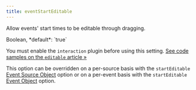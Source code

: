 ```yaml
---
title: eventStartEditable
---
```


Allow events' start times to be editable through dragging.

<div class='spec' markdown='1'>
Boolean, *default*: `true`
</div>

You must enable the `interaction` plugin before using this setting. [See code samples on the `editable` article &raquo;](editable)

This option can be overridden on a per-source basis with the `startEditable` [Event Source Object](event-source-object) option or on a per-event basis with the `startEditable` [Event Object](event-object) option.
